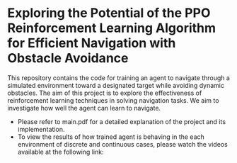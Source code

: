 # Exploring the Potential of the PPO Reinforcement Learning Algorithm for Efficient Navigation with Obstacle Avoidance
This repository contains the code for training an agent to navigate through a simulated environment toward a designated target while avoiding dynamic obstacles. The aim of this project is to explore the effectiveness of reinforcement learning techniques in solving navigation tasks. We aim to investigate how well the agent can learn to navigate.

- Please refer to main.pdf for a detailed explanation of the project and its implementation.
- To view the results of how trained agent is behaving in the each environment of discrete and continuous cases, please watch the videos available at the following link:





